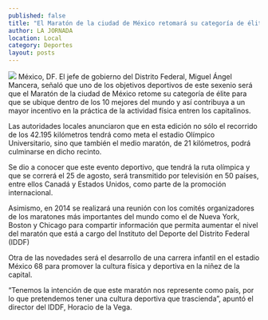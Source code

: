 ```yaml
---
published: false
title: "El Maratón de la ciudad de México retomará su categoría de élite: Mancera"
author: LA JORNADA
location: Local
category: Deportes
layout: posts
---
```


![](http://i.imgur.com/4AE9kdvm.jpg)
México, DF. El jefe de gobierno del Distrito Federal, Miguel Ángel Mancera, señaló que uno de los objetivos deportivos de este sexenio será que el Maratón de la ciudad de México retome su categoría de élite para que se ubique dentro de los 10 mejores del mundo y así contribuya a un mayor incentivo en la práctica de la actividad física entren los capitalinos.

Las autoridades locales anunciaron que en esta edición no sólo el recorrido de los 42.195 kilómetros tendrá como meta el estadio Olímpico Universitario, sino que también el medio maratón, de 21 kilómetros, podrá culminarse en dicho recinto.

Se dio a conocer que este evento deportivo, que tendrá la ruta olímpica y que se correrá el 25 de agosto, será transmitido por televisión en 50 países, entre ellos Canadá y Estados Unidos, como parte de la promoción internacional.

Asimismo, en 2014 se realizará una reunión con los comités organizadores de los maratones más importantes del mundo como el de Nueva York, Boston y Chicago para compartir información que permita aumentar el nivel del maratón que está a cargo del Instituto del Deporte del Distrito Federal (IDDF)

Otra de las novedades será el desarrollo de una carrera infantil en el estadio México 68 para promover la cultura física y deportiva en la niñez de la capital.

“Tenemos la intención de que este maratón nos represente como país, por lo que pretendemos tener una cultura deportiva que trascienda”, apuntó el director del IDDF, Horacio de la Vega.
